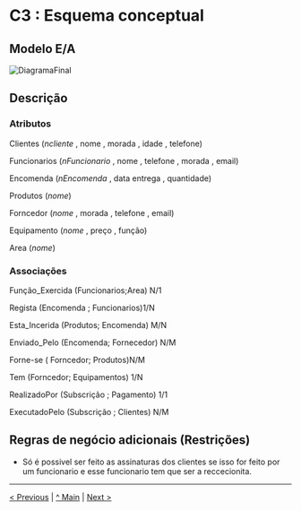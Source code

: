 # C3 : Esquema conceptual

## Modelo E/A
![DiagramaFinal ](https://user-images.githubusercontent.com/96313629/174460991-bcaed8d5-dc4f-412f-89a4-358e01ea55e0.png)
## Descrição


### Atributos

Clientes (_ncliente_ , nome , morada , idade , telefone) 

Funcionarios (_nFuncionario_ , nome , telefone , morada , email)

Encomenda (_nEncomenda_ , data entrega , quantidade)

Produtos (_nome_)

Forncedor (_nome_ , morada , telefone , email)

Equipamento (_nome_ , preço , função)

Area (_nome_)

### Associações

Função_Exercida (Funcionarios;Area) N/1

Regista (Encomenda ; Funcionarios)1/N

Esta_Incerida (Produtos; Encomenda) M/N

Enviado_Pelo (Encomenda; Fornecedor) N/M

Forne-se ( Forncedor; Produtos)N/M

Tem (Forncedor; Equipamentos) 1/N

RealizadoPor (Subscrição ; Pagamento) 1/1

ExecutadoPelo (Subscrição ; Clientes) N/M

## Regras de negócio adicionais (Restrições)
* Só é possivel ser feito as  assinaturas  dos clientes se isso for feito por um funcionario e esse funcionario tem que ser a reccecionita.
---
[< Previous](rebd01.md) | [^ Main](https://github.com/exemploTrabalho/reportSIBD/) | [Next >](rebd03.md)

